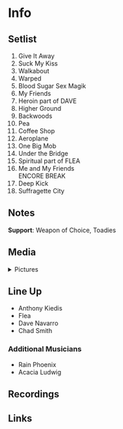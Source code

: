 # Info

## Setlist

1. Give It Away
2. Suck My Kiss
3. Walkabout
4. Warped
5. Blood Sugar Sex Magik
6. My Friends
7. Heroin part of DAVE
8. Higher Ground
9. Backwoods
10. Pea
11. Coffee Shop
12. Aeroplane
13. One Big Mob
14. Under the Bridge
15. Spiritual part of FLEA
16. Me and My Friends
<br> ENCORE BREAK
17. Deep Kick
18. Suffragette City

## Notes

**Support**: Weapon of Choice, Toadies

## Media 

<details>
  <summary>Pictures</summary>
  <!--<img alt="Setlist" title="Setlist" src="_.jpg" height="200" />-->
</details>

## Line Up

* Anthony Kiedis
* Flea
* Dave Navarro
* Chad Smith

### Additional Musicians

* Rain Phoenix  
* Acacia Ludwig

## Recordings

## Links
